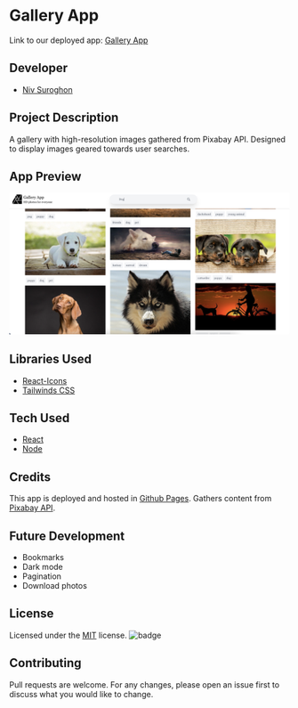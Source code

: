# Gallery App 

Link to our deployed app: [Gallery App](https://nsuroghon.github.io/image-gallery/)

## Developer

* [Niv Suroghon](https://github.com/nsuroghon)

## Project Description

A gallery with high-resolution images gathered from Pixabay API. Designed to display images geared towards user searches. 

## App Preview

![DevWeb App Demo](https://github.com/nsuroghon/image-gallery/blob/main/src/assets/img/Screen%20Shot%202021-06-22%20at%2012.08.56%20PM.png)


## Libraries Used

* [React-Icons](https://www.npmjs.com/package/bcrypt)
* [Tailwinds CSS](https://tailwindcss.com/)


## Tech Used

* [React](https://reactjs.org/)
* [Node](https://nodejs.org/en/)

## Credits

This app is deployed and hosted in [Github Pages](https://www.heroku.com).
Gathers content from [Pixabay API](https://pixabay.com/api/docs/).


## Future Development

* Bookmarks
* Dark mode
* Pagination
* Download photos

## License

Licensed under the [MIT](https://choosealicense.com/licenses/mit/) license.
![badge](https://img.shields.io/badge/license-mit-brightgreen)

## Contributing

Pull requests are welcome. For any changes, please open an issue first to discuss what you would like to change.
